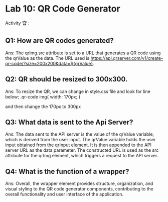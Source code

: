 # Lab 10: QR Code Generator

Activity 🏆 :
## Q1: How are QR codes generated?
Ans:
The qrImg.src attribute is set to a URL that generates a QR code using the qrValue as the data. The URL used is https://api.qrserver.com/v1/create-qr-code/?size=200x200&data=${qrValue}.

## Q2: QR should be resized to 300x300.
Ans:
To resize the QR, we can change in style.css file and look for line below;
.qr-code img{
  width: 170px;
}

and then change the 170px to 300px

## Q3: What data is sent to the Api Server?
Ans:
The data sent to the API server is the value of the qrValue variable, which is derived from the user input. The qrValue variable holds the user input obtained from the qrInput element. It is then appended to the API server URL as the data parameter. The constructed URL is used as the src attribute for the qrImg element, which triggers a request to the API server.

## Q4: What is the function of a wrapper?
Ans:
Overall, the wrapper element provides structure, organization, and visual styling to the QR code generator components, contributing to the overall functionality and user interface of the application.


<!--
            JavaScript adv: Lab 10
            Group:
            1. Name: SITI DZIN NORSYAFIKA BINTI MOHD ISA, Matrix No: SX220330ECJHS04, Github ID: dzinsyafika97
            2. Name: MOHAMED HARIS BIN MOHAMED MAZLAN, Matrix No: SX221954ECJHF04, Github ID: harismazlan
            3. Name: EL INSYIRAAH FATHIN BINTI AMIRUDDIN, Matrix No: SX22034ECJHS04, Github ID: elleamyr
            4. Name: MUHAMMAD FAIZ FITRI BIN MOHD NOH, Matrix No: SX220354ECJHS04, Github ID: AshuraRin
-->